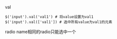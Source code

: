 val

	$('input').val('val1') # 将value设置为val1
	$('input').val(['val1']) # 选中所有value为val1的元素

radio
	name相同的radio只能选中一个
